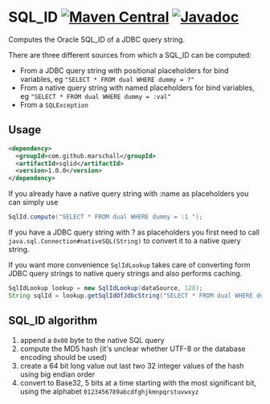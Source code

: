 SQL_ID [![Maven Central](https://maven-badges.herokuapp.com/maven-central/com.github.marschall/sqlid/badge.svg)](https://maven-badges.herokuapp.com/maven-central/com.github.marschall/sqlid)  [![Javadoc](https://javadoc.io/badge2/com.github.marschall/sqlid/javadoc.svg)](https://javadoc.io/doc/com.github.marschall/sqlid) 
======

Computes the Oracle SQL_ID of a JDBC query string.

There are three different sources from which a SQL_ID can be computed:

* From a JDBC query string with positional placeholders for bind variables, eg `"SELECT * FROM dual WHERE dummy = ?"`
* From a native query string with named placeholders for bind variables, eg `"SELECT * FROM dual WHERE dummy = :val"`
* From a `SQLException`

Usage
-----

```xml
<dependency>
  <groupId>com.github.marschall</groupId>
  <artifactId>sqlid</artifactId>
  <version>1.0.0</version>
</dependency>
```

If you already have a native query string with :name as placeholders you can simply use

```java
SqlId.compute("SELECT * FROM dual WHERE dummy = :1 ");
```

If you have a JDBC query string with ? as placeholders you first need to call `java.sql.Connection#nativeSQL(String)` to convert it to a native query string.

If you want more convenience `SqlIdLookup` takes care of converting form JDBC query strings to native query strings and also performs caching.


```java
SqlIdLookup lookup = new SqlIdLookup(dataSource, 128);
String sqlId = lookup.getSqlIdOfJdbcString("SELECT * FROM dual WHERE dummy = ?");
```

SQL_ID algorithm
----------------

1. append a `0x00` byte to the native SQL query
1. compute the MD5 hash (it's unclear whether UTF-8 or the database encoding should be used)
1. create a 64 bit long value out last two 32 integer values of the hash using big endian order
1. convert to Base32, 5 bits at a time starting with the most significant bit, using the alphabet `0123456789abcdfghjkmnpqrstuvwxyz`
